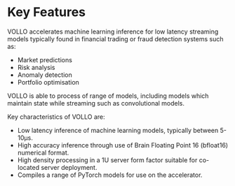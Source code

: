# Key Features

VOLLO accelerates machine learning inference for low latency streaming models
typically found in financial trading or fraud detection systems such as:

- Market predictions
- Risk analysis
- Anomaly detection
- Portfolio optimisation

VOLLO is able to process of range of models, including models which maintain
state while streaming such as convolutional models.

Key characteristics of VOLLO are:

- Low latency inference of machine learning models, typically between 5-10μs.
- High accuracy inference through use of Brain Floating Point 16 (bfloat16)
  numerical format.
- High density processing in a 1U server form factor suitable for co-located
  server deployment.
- Compiles a range of PyTorch models for use on the accelerator.
